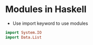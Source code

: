 # Modules in Haskell

- Use import keyword to use modules

```haskell
import System.IO
import Data.List
```
